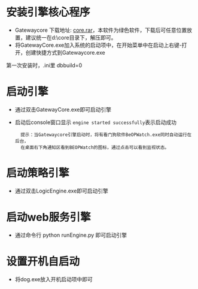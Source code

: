 # 安装引擎核心程序

* Gatewaycore  下载地址: [core.rar](http://beop.rnbtech.com.hk/static/help/BEOPGatewayCore_2015_12_18.rar)，本软件为绿色软件，下载后可任意位置放置，建议统一在d:\core目录下，解压即可。
* 将GatewayCore.exe加入系统的启动项中，在开始菜单中在启动上右键-打开，创建快捷方式到Gatewaycore.exe





第一次安装时，.ini里 dbbuild=0

# 启动引擎

* 通过双击GatewayCore.exe即可启动引擎
* 启动后console窗口显示 `engine started successfully`表示启动成功

  ```
    提示：当Gatewaycore引擎启动时，将有看门狗软件BeOPWatch.exe同时自动运行在后台，
    在桌面右下角通知区看到BEOPWatch的图标，通过点击可以看到监视状态。
  ```

# 启动策略引擎

* 通过双击LogicEngine.exe即可启动引擎

# 启动web服务引擎

* 通过命令行 python runEngine.py 即可启动引擎

# 设置开机自启动

* 将dog.exe放入开机启动项中即可



